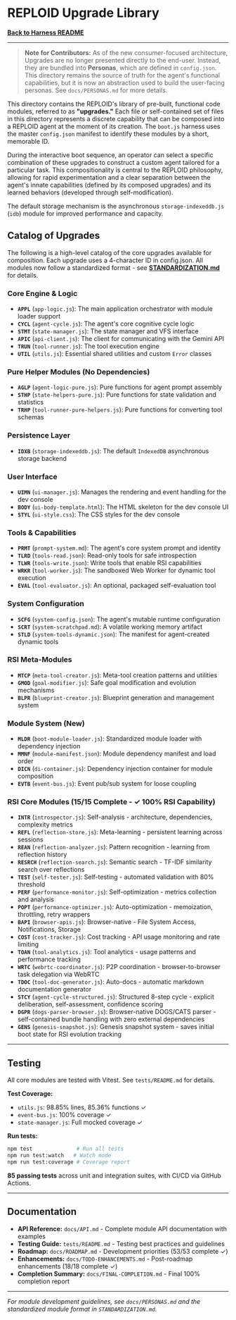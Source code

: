 # REPLOID Upgrade Library

**[Back to Harness README](../README.md)**

---

> **Note for Contributors:** As of the new consumer-focused architecture, Upgrades are no longer presented directly to the end-user. Instead, they are bundled into **Personas**, which are defined in `config.json`. This directory remains the source of truth for the agent's functional capabilities, but it is now an abstraction used to build the user-facing personas. See `docs/PERSONAS.md` for more details.

This directory contains the REPLOID's library of pre-built, functional code modules, referred to as **"upgrades."** Each file or self-contained set of files in this directory represents a discrete capability that can be composed into a REPLOID agent at the moment of its creation. The `boot.js` harness uses the master `config.json` manifest to identify these modules by a short, memorable ID.

During the interactive boot sequence, an operator can select a specific combination of these upgrades to construct a custom agent tailored for a particular task. This compositionality is central to the REPLOID philosophy, allowing for rapid experimentation and a clear separation between the agent's innate capabilities (defined by its composed upgrades) and its learned behaviors (developed through self-modification).

The default storage mechanism is the asynchronous `storage-indexeddb.js` (`idb`) module for improved performance and capacity.

## Catalog of Upgrades

The following is a high-level catalog of the core upgrades available for composition. Each upgrade uses a 4-character ID in config.json. All modules now follow a standardized format - see **[STANDARDIZATION.md](../STANDARDIZATION.md)** for details.

### Core Engine & Logic
*   **`APPL`** (`app-logic.js`): The main application orchestrator with module loader support
*   **`CYCL`** (`agent-cycle.js`): The agent's core cognitive cycle logic  
*   **`STMT`** (`state-manager.js`): The state manager and VFS interface
*   **`APIC`** (`api-client.js`): The client for communicating with the Gemini API
*   **`TRUN`** (`tool-runner.js`): The tool execution engine
*   **`UTIL`** (`utils.js`): Essential shared utilities and custom `Error` classes

### Pure Helper Modules (No Dependencies)
*   **`AGLP`** (`agent-logic-pure.js`): Pure functions for agent prompt assembly
*   **`STHP`** (`state-helpers-pure.js`): Pure functions for state validation and statistics
*   **`TRHP`** (`tool-runner-pure-helpers.js`): Pure functions for converting tool schemas

### Persistence Layer
*   **`IDXB`** (`storage-indexeddb.js`): The default `IndexedDB` asynchronous storage backend

### User Interface
*   **`UIMN`** (`ui-manager.js`): Manages the rendering and event handling for the dev console
*   **`BODY`** (`ui-body-template.html`): The HTML skeleton for the dev console UI
*   **`STYL`** (`ui-style.css`): The CSS styles for the dev console

### Tools & Capabilities
*   **`PRMT`** (`prompt-system.md`): The agent's core system prompt and identity
*   **`TLRD`** (`tools-read.json`): Read-only tools for safe introspection
*   **`TLWR`** (`tools-write.json`): Write tools that enable RSI capabilities
*   **`WRKR`** (`tool-worker.js`): The sandboxed Web Worker for dynamic tool execution
*   **`EVAL`** (`tool-evaluator.js`): An optional, packaged self-evaluation tool

### System Configuration
*   **`SCFG`** (`system-config.json`): The agent's mutable runtime configuration
*   **`SCRT`** (`system-scratchpad.md`): A volatile working memory artifact
*   **`STLD`** (`system-tools-dynamic.json`): The manifest for agent-created dynamic tools

### RSI Meta-Modules
*   **`MTCP`** (`meta-tool-creator.js`): Meta-tool creation patterns and utilities
*   **`GMOD`** (`goal-modifier.js`): Safe goal modification and evolution mechanisms
*   **`BLPR`** (`blueprint-creator.js`): Blueprint generation and management system

### Module System (New)
*   **`MLDR`** (`boot-module-loader.js`): Standardized module loader with dependency injection
*   **`MMNF`** (`module-manifest.json`): Module dependency manifest and load order
*   **`DICN`** (`di-container.js`): Dependency injection container for module composition
*   **`EVTB`** (`event-bus.js`): Event pub/sub system for loose coupling

### RSI Core Modules (15/15 Complete - ✓ 100% RSI Capability)
*   **`INTR`** (`introspector.js`): Self-analysis - architecture, dependencies, complexity metrics
*   **`REFL`** (`reflection-store.js`): Meta-learning - persistent learning across sessions
*   **`REAN`** (`reflection-analyzer.js`): Pattern recognition - learning from reflection history
*   **`RESRCH`** (`reflection-search.js`): Semantic search - TF-IDF similarity search over reflections
*   **`TEST`** (`self-tester.js`): Self-testing - automated validation with 80% threshold
*   **`PERF`** (`performance-monitor.js`): Self-optimization - metrics collection and analysis
*   **`POPT`** (`performance-optimizer.js`): Auto-optimization - memoization, throttling, retry wrappers
*   **`BAPI`** (`browser-apis.js`): Browser-native - File System Access, Notifications, Storage
*   **`COST`** (`cost-tracker.js`): Cost tracking - API usage monitoring and rate limiting
*   **`TOAN`** (`tool-analytics.js`): Tool analytics - usage patterns and performance tracking
*   **`WRTC`** (`webrtc-coordinator.js`): P2P coordination - browser-to-browser task delegation via WebRTC
*   **`TDOC`** (`tool-doc-generator.js`): Auto-docs - automatic markdown documentation generator
*   **`STCY`** (`agent-cycle-structured.js`): Structured 8-step cycle - explicit deliberation, self-assessment, confidence scoring
*   **`DGPR`** (`dogs-parser-browser.js`): Browser-native DOGS/CATS parser - self-contained bundle handling with zero external dependencies
*   **`GENS`** (`genesis-snapshot.js`): Genesis snapshot system - saves initial boot state for RSI evolution tracking

---

## Testing

All core modules are tested with Vitest. See `tests/README.md` for details.

**Test Coverage:**
- `utils.js`: 98.85% lines, 85.36% functions ✓
- `event-bus.js`: 100% coverage ✓
- `state-manager.js`: Full mocked coverage ✓

**Run tests:**
```bash
npm test              # Run all tests
npm run test:watch   # Watch mode
npm run test:coverage # Coverage report
```

**85 passing tests** across unit and integration suites, with CI/CD via GitHub Actions.

---

## Documentation

- **API Reference:** `docs/API.md` - Complete module API documentation with examples
- **Testing Guide:** `tests/README.md` - Testing best practices and guidelines
- **Roadmap:** `docs/ROADMAP.md` - Development priorities (53/53 complete ✓)
- **Enhancements:** `docs/TODO-ENHANCEMENTS.md` - Post-roadmap enhancements (18/18 complete ✓)
- **Completion Summary:** `docs/FINAL-COMPLETION.md` - Final 100% completion report

---

*For module development guidelines, see `docs/PERSONAS.md` and the standardized module format in `STANDARDIZATION.md`.*
